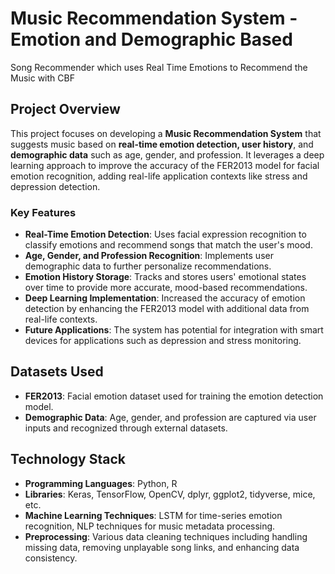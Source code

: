 # Music Recommendation System - Emotion and Demographic Based
Song Recommender which uses Real Time Emotions to Recommend the Music with CBF
## Project Overview
This project focuses on developing a **Music Recommendation System** that suggests music based on **real-time emotion detection, user history**, and **demographic data** such as age, gender, and profession. It leverages a deep learning approach to improve the accuracy of the FER2013 model for facial emotion recognition, adding real-life application contexts like stress and depression detection.

### Key Features
- **Real-Time Emotion Detection**: Uses facial expression recognition to classify emotions and recommend songs that match the user's mood.
- **Age, Gender, and Profession Recognition**: Implements user demographic data to further personalize recommendations.
- **Emotion History Storage**: Tracks and stores users' emotional states over time to provide more accurate, mood-based recommendations.
- **Deep Learning Implementation**: Increased the accuracy of emotion detection by enhancing the FER2013 model with additional data from real-life contexts.
- **Future Applications**: The system has potential for integration with smart devices for applications such as depression and stress monitoring.

## Datasets Used
- **FER2013**: Facial emotion dataset used for training the emotion detection model.
- **Demographic Data**: Age, gender, and profession are captured via user inputs and recognized through external datasets.

## Technology Stack
- **Programming Languages**: Python, R
- **Libraries**: Keras, TensorFlow, OpenCV, dplyr, ggplot2, tidyverse, mice, etc.
- **Machine Learning Techniques**: LSTM for time-series emotion recognition, NLP techniques for music metadata processing.
- **Preprocessing**: Various data cleaning techniques including handling missing data, removing unplayable song links, and enhancing data consistency.

